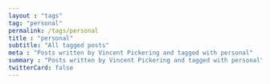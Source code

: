 ```yaml
---
layout : "tags"
tag: "personal"
permalink: /tags/personal
title : "personal"
subtitle: "All tagged posts"
meta : "Posts written by Vincent Pickering and tagged with personal"
summary : "Posts written by Vincent Pickering and tagged with personal"
twitterCard: false
---
```


